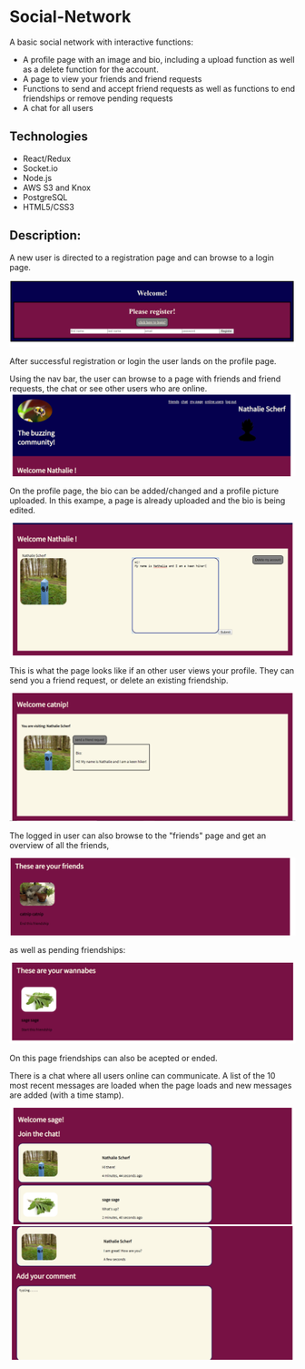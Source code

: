 # Social-Network

A basic social network with interactive functions: 

* A profile page with an image and bio, including a upload function as well as a delete function for the  account. 
* A page to view your friends and friend requests
* Functions to send and accept friend requests as well as functions to end friendships or remove  pending requests
* A chat for all users

## Technologies
* React/Redux
* Socket.io
* Node.js
* AWS  S3 and Knox
* PostgreSQL
* HTML5/CSS3

## Description: 

A new user is directed to a registration  page and can browse to a login page.  

![Start](/ImgsRM/Registration.PNG)

After successful registration or login the user lands on the profile page. 

Using the nav bar, the user can browse to a page with friends and friend requests, the chat or see other users who are online.
![Nav](/ImgsRM/Naybar.PNG)

On the profile page, the bio can be added/changed and a profile picture uploaded. In this exampe, a page is already uploaded and the bio is being edited. 

![ProfilePage](/ImgsRM/ImageandBio.PNG)

This is what the page looks like if an other user  views your profile. They can send you a friend request, or delete an existing friendship. 

![Otheruser](/ImgsRM/ViewOtherUser.PNG) 

The logged in user can also browse to the "friends" page and get an overview of all the friends, 

![Friends](/ImgsRM/friends.PNG)

as well as pending friendships: 

![Wannabes](/ImgsRM/wannabes.PNG)

On this page friendships can also be acepted or ended. 

There is a chat where all users online can communicate. A list of the 10 most recent messages are loaded when the page loads and  new messages are added (with a time stamp). 


![Start](/ImgsRM/Chat1.PNG)
![Start](/ImgsRM/ChatResponse.PNG)
